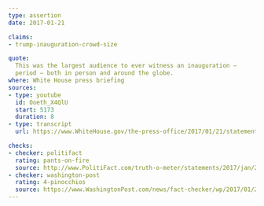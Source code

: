 ```yaml
---
type: assertion
date: 2017-01-21

claims:
- trump-inauguration-crowd-size

quote:
  This was the largest audience to ever witness an inauguration —
  period — both in person and around the globe.
where: White House press briefing
sources:
- type: youtube
  id: Ooeth_X4QlU
  start: 5173
  duration: 8
- type: transcript
  url: https://www.WhiteHouse.gov/the-press-office/2017/01/21/statement-press-secretary-sean-spicer

checks:
- checker: politifact
  rating: pants-on-fire
  source: http://www.PolitiFact.com/truth-o-meter/statements/2017/jan/21/sean-spicer/trump-had-biggest-inaugural-crowd-ever-metrics-don/
- checker: washington-post
  rating: 4-pinocchios
  source: https://www.WashingtonPost.com/news/fact-checker/wp/2017/01/22/spicer-earns-four-pinocchios-for-a-series-of-false-claims-on-inauguration-crowd-size/
---
```

